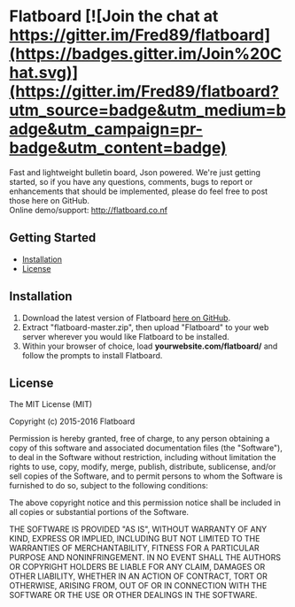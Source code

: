 Flatboard   [![Join the chat at https://gitter.im/Fred89/flatboard](https://badges.gitter.im/Join%20Chat.svg)](https://gitter.im/Fred89/flatboard?utm_source=badge&utm_medium=badge&utm_campaign=pr-badge&utm_content=badge)
===================

Fast and lightweight bulletin board, Json powered.
We're just getting started, so if you have any questions, comments, bugs to report or enhancements that should be implemented, please do feel free to post those here on GitHub.  
Online demo/support: http://flatboard.co.nf

## Getting Started
- [Installation](#installation)
- [License](#license)

## Installation
1. Download the latest version of Flatboard [here on GitHub](https://github.com/Fred89/flatboard/archive/master.zip).
2. Extract "flatboard-master.zip", then upload "Flatboard" to your web server wherever you would like Flatboard to be installed. 
3. Within your browser of choice, load **yourwebsite.com/flatboard/** and follow the prompts to install Flatboard.

## License
The MIT License (MIT)  
  
Copyright (c) 2015-2016 Flatboard  
  
Permission is hereby granted, free of charge, to any person obtaining a copy
of this software and associated documentation files (the "Software"), to deal
in the Software without restriction, including without limitation the rights
to use, copy, modify, merge, publish, distribute, sublicense, and/or sell
copies of the Software, and to permit persons to whom the Software is
furnished to do so, subject to the following conditions:
  
The above copyright notice and this permission notice shall be included in
all copies or substantial portions of the Software.  
  
THE SOFTWARE IS PROVIDED "AS IS", WITHOUT WARRANTY OF ANY KIND, EXPRESS OR
IMPLIED, INCLUDING BUT NOT LIMITED TO THE WARRANTIES OF MERCHANTABILITY,
FITNESS FOR A PARTICULAR PURPOSE AND NONINFRINGEMENT. IN NO EVENT SHALL THE
AUTHORS OR COPYRIGHT HOLDERS BE LIABLE FOR ANY CLAIM, DAMAGES OR OTHER
LIABILITY, WHETHER IN AN ACTION OF CONTRACT, TORT OR OTHERWISE, ARISING FROM,
OUT OF OR IN CONNECTION WITH THE SOFTWARE OR THE USE OR OTHER DEALINGS IN
THE SOFTWARE.
